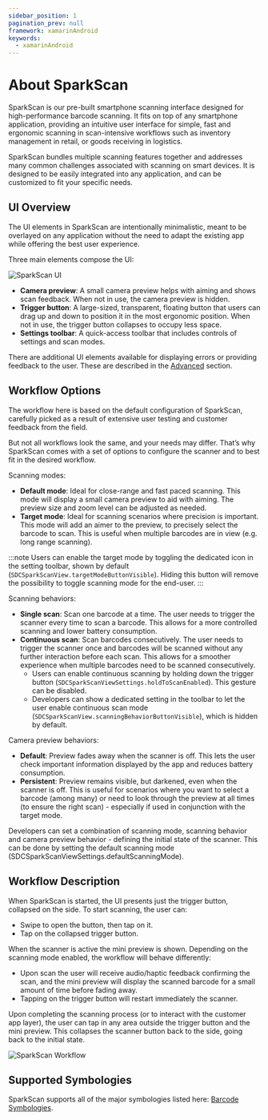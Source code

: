 ```yaml
---
sidebar_position: 1
pagination_prev: null
framework: xamarinAndroid
keywords:
  - xamarinAndroid
---
```


# About SparkScan

SparkScan is our pre-built smartphone scanning interface designed for high-performance barcode scanning. It fits on top of any smartphone application, providing an intuitive user interface for simple, fast and ergonomic scanning in scan-intensive workflows such as inventory management in retail, or goods receiving in logistics.

SparkScan bundles multiple scanning features together and addresses many common challenges associated with scanning on smart devices. It is designed to be easily integrated into any application, and can be customized to fit your specific needs.

## UI Overview

The UI elements in SparkScan are intentionally minimalistic, meant to be overlayed on any application without the need to adapt the existing app while offering the best user experience.

Three main elements compose the UI:

![SparkScan UI](/img/sparkscan/features.png)

- **Camera preview**: A small camera preview helps with aiming and shows scan feedback. When not in use, the camera preview is hidden.
- **Trigger button**: A large-sized, transparent, floating button that users can drag up and down to position it in the most ergonomic position. When not in use, the trigger button collapses to occupy less space.
- **Settings toolbar**: A quick-access toolbar that includes controls of settings and scan modes.

There are additional UI elements available for displaying errors or providing feedback to the user. These are described in the [Advanced](./advanced.md) section.

## Workflow Options

The workflow here is based on the default configuration of SparkScan, carefully picked as a result of extensive user testing and customer feedback from the field.

But not all workflows look the same, and your needs may differ. That’s why SparkScan comes with a set of options to configure the scanner and to best fit in the desired workflow.

Scanning modes:

- **Default mode**: Ideal for close-range and fast paced scanning. This mode will display a small camera preview to aid with aiming. The preview size and zoom level can be adjusted as needed.
- **Target mode**: Ideal for scanning scenarios where precision is important. This mode will add an aimer to the preview, to precisely select the barcode to scan. This is useful when multiple barcodes are in view (e.g. long range scanning).

:::note
Users can enable the target mode by toggling the dedicated icon in the setting toolbar, shown by default (`SDCSparkScanView.targetModeButtonVisible`). Hiding this button will remove the possibility to toggle scanning mode for the end-user.
:::

Scanning behaviors:

- **Single scan**: Scan one barcode at a time. The user needs to trigger the scanner every time to scan a barcode. This allows for a more controlled scanning and lower battery consumption.
- **Continuous scan**: Scan barcodes consecutively. The user needs to trigger the scanner once and barcodes will be scanned without any further interaction before each scan. This allows for a smoother experience when multiple barcodes need to be scanned consecutively.
    - Users can enable continuous scanning by holding down the trigger button (`SDCSparkScanViewSettings.holdToScanEnabled`). This gesture can be disabled.
    - Developers can show a dedicated setting in the toolbar to let the user enable continuous scan mode (`SDCSparkScanView.scanningBehaviorButtonVisible`), which is hidden by default.

Camera preview behaviors:

- **Default**: Preview fades away when the scanner is off. This lets the user check important information displayed by the app and reduces battery consumption.
- **Persistent**: Preview remains visible, but darkened, even when the scanner is off. This is useful for scenarios where you want to select a barcode (among many) or need to look through the preview at all times (to ensure the right scan) - especially if used in conjunction with the target mode.

Developers can set a combination of scanning mode, scanning behavior and camera preview behavior - defining the initial state of the scanner. This can be done by setting the default scanning mode (SDCSparkScanViewSettings.defaultScanningMode).

## Workflow Description

When SparkScan is started, the UI presents just the trigger button, collapsed on the side. To start scanning, the user can:
- Swipe to open the button, then tap on it.
- Tap on the collapsed trigger button.

When the scanner is active the mini preview is shown. Depending on the scanning mode enabled, the workflow will behave differently:
- Upon scan the user will receive audio/haptic feedback confirming the scan, and the mini preview will display the scanned barcode for a small amount of time before fading away.
- Tapping on the trigger button will restart immediately the scanner.

Upon completing the scanning process (or to interact with the customer app layer), the user can tap in any area outside the trigger button and the mini preview. This collapses the scanner button back to the side, going back to the initial state.

![SparkScan Workflow](/img/sparkscan/workflow-example.gif)

## Supported Symbologies

SparkScan supports all of the major symbologies listed here: [Barcode Symbologies](/barcode-symbologies.md).
